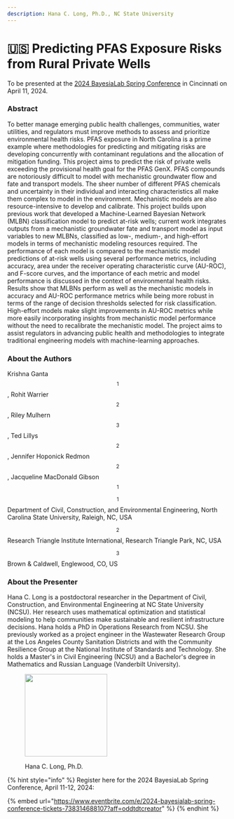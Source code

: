 ```yaml
---
description: Hana C. Long, Ph.D., NC State University
---
```


# 🇺🇸 Predicting PFAS Exposure Risks from Rural Private Wells

To be presented at the [2024 BayesiaLab Spring Conference](./) in Cincinnati on April 11, 2024.

### Abstract

To better manage emerging public health challenges, communities, water utilities, and regulators must improve methods to assess and prioritize environmental health risks. PFAS exposure in North Carolina is a prime example where methodologies for predicting and mitigating risks are developing concurrently with contaminant regulations and the allocation of mitigation funding. This project aims to predict the risk of private wells exceeding the provisional health goal for the PFAS GenX. PFAS compounds are notoriously difficult to model with mechanistic groundwater flow and fate and transport models. The sheer number of different PFAS chemicals and uncertainty in their individual and interacting characteristics all make them complex to model in the environment. Mechanistic models are also resource-intensive to develop and calibrate. This project builds upon previous work that developed a Machine-Learned Bayesian Network (MLBN) classification model to predict at-risk wells; current work integrates outputs from a mechanistic groundwater fate and transport model as input variables to new MLBNs, classified as low-, medium-, and high-effort models in terms of mechanistic modeling resources required. The performance of each model is compared to the mechanistic model predictions of at-risk wells using several performance metrics, including accuracy, area under the receiver operating characteristic curve (AU-ROC), and F-score curves, and the importance of each metric and model performance is discussed in the context of environmental health risks. Results show that MLBNs perform as well as the mechanistic models in accuracy and AU-ROC performance metrics while being more robust in terms of the range of decision thresholds selected for risk classification. High-effort models make slight improvements in AU-ROC metrics while more easily incorporating insights from mechanistic model performance without the need to recalibrate the mechanistic model. The project aims to assist regulators in advancing public health and methodologies to integrate traditional engineering models with machine-learning approaches.

### About the Authors

Krishna Ganta$$^1$$, Rohit Warrier$$^2$$, Riley Mulhern$$^3$$, Ted Lillys$$^2$$, Jennifer Hoponick Redmon$$^2$$, Jacqueline MacDonald Gibson$$^1$$

$$^1$$Department of Civil, Construction, and Environmental Engineering, North Carolina State University, Raleigh, NC, USA

$$^2$$Research Triangle Institute International, Research Triangle Park, NC, USA

$$^3$$Brown & Caldwell, Englewood, CO, US

### About the Presenter

Hana C. Long is a postdoctoral researcher in the Department of Civil, Construction, and Environmental Engineering at NC State University (NCSU). Her research uses mathematical optimization and statistical modeling to help communities make sustainable and resilient infrastructure decisions. Hana holds a PhD in Operations Research from NCSU. She previously worked as a project engineer in the Wastewater Research Group at the Los Angeles County Sanitation Districts and with the Community Resilience Group at the National Institute of Standards and Technology. She holds a Master's in Civil Engineering (NCSU) and a Bachelor's degree in Mathematics and Russian Language (Vanderbilt University).

<figure><img src="https://res.cloudinary.com/dvr3obmlj/image/upload/v1710948365/2022-Hana-Headshot-27_etsrx0.webp" alt="" width="188"><figcaption><p>Hana C. Long, Ph.D.</p></figcaption></figure>

{% hint style="info" %}
Register here for the 2024 BayesiaLab Spring Conference, April 11-12, 2024:

{% embed url="https://www.eventbrite.com/e/2024-bayesialab-spring-conference-tickets-738314688107?aff=oddtdtcreator" %}
{% endhint %}
